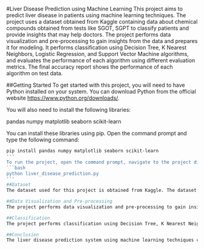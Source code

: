 #Liver Disease Prediction using Machine Learning
This project aims to predict liver disease in patients using machine learning techniques. The project uses a dataset obtained from Kaggle containing data about chemical compounds obtained from tests like SGOT, SGPT to classify patients and provide insights that may help doctors. The project performs data visualization and pre-processing to gain insights from the data and prepares it for modeling. It performs classification using Decision Tree, K Nearest Neighbors, Logistic Regression, and Support Vector Machine algorithms, and evaluates the performance of each algorithm using different evaluation metrics. The final accuracy report shows the performance of each algorithm on test data.

##Getting Started
To get started with this project, you will need to have Python installed on your system. You can download Python from the official website https://www.python.org/downloads/.

You will also need to install the following libraries:

pandas
numpy
matplotlib
seaborn
scikit-learn

You can install these libraries using pip. Open the command prompt and type the following command:
```bash
pip install pandas numpy matplotlib seaborn scikit-learn
'''
To run the project, open the command prompt, navigate to the project directory, and run the following command:
```bash
python liver_disease_prediction.py
'''
##Dataset
The dataset used for this project is obtained from Kaggle. The dataset contains data about chemical compounds obtained from tests like SGOT, SGPT which mentions whether a patient needs to be diagnosed or not. The dataset has 583 rows and 11 columns.

##Data Visualization and Pre-processing
The project performs data visualization and pre-processing to gain insights from the data and prepares it for modeling. The project uses different visualization techniques to explore the data and identify trends and patterns. The project also performs pre-processing steps such as converting categorical variables to numerical variables, handling missing values, and normalizing the data.

##Classification
The project performs classification using Decision Tree, K Nearest Neighbors, Logistic Regression, and Support Vector Machine algorithms. The project evaluates the performance of each algorithm using different evaluation metrics such as Jaccard score, F1-score, and log loss. The project generates an accuracy report that shows the performance of each algorithm on test data.

##Conclusion
The liver disease prediction system using machine learning techniques can be useful for doctors and medical professionals to predict liver disease in patients. The project provides insights into the data and identifies trends and patterns that can help doctors make informed decisions. The project also demonstrates the effectiveness of machine learning techniques in predicting liver disease.
